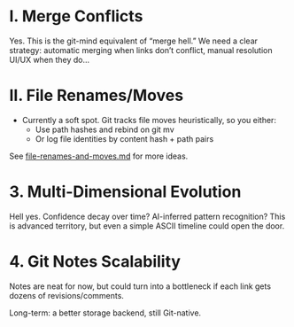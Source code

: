# I. Merge Conflicts 

Yes. This is the git-mind equivalent of “merge hell.” We need a clear strategy: automatic merging when links don’t conflict, manual resolution UI/UX when they do...

# II. File Renames/Moves

- Currently a soft spot. Git tracks file moves heuristically, so you either:
	- Use path hashes and rebind on git mv
	- Or log file identities by content hash + path pairs

See [file-renames-and-moves.md](docs/file-renames-and-moves.md) for more ideas.

# 3. Multi-Dimensional Evolution 

Hell yes. Confidence decay over time? AI-inferred pattern recognition? This is advanced territory, but even a simple ASCII timeline could open the door.

# 4. Git Notes Scalability

Notes are neat for now, but could turn into a bottleneck if each link gets dozens of revisions/comments. 

Long-term: a better storage backend, still Git-native.
